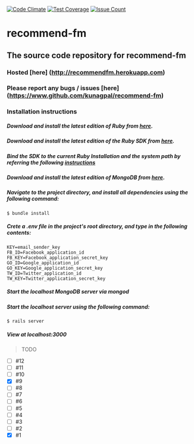 [![Code Climate](https://codeclimate.com/github/kunagpal/recommend-fm/badges/gpa.svg)](https://codeclimate.com/github/kunagpal/recommend-fm)
[![Test Coverage](https://codeclimate.com/github/kunagpal/recommend-fm/badges/coverage.svg)](https://codeclimate.com/github/kunagpal/recommend-fm/coverage)
[![Issue Count](https://codeclimate.com/github/kunagpal/recommend-fm/badges/issue_count.svg)](https://codeclimate.com/github/kunagpal/recommend-fm)

# recommend-fm

## The source code repository for recommend-fm

### Hosted [here] (http://recommendfm.herokuapp.com)
### Please report any bugs / issues [here] (https://www.github.com/kunagpal/recommend-fm)
### Installation instructions

##### Download and install the latest edition of Ruby from [here](http://rubyinstaller.org/downloads/).
##### Download and install the latest edition of the Ruby SDK from [here](http://rubyinstaller.org/downloads/).
##### Bind the SDK to the current Ruby Installation and the system path by referring the following [instructions](https://github.com/oneclick/rubyinstaller/wiki/Development-Kit)
##### Download and install the latest edition of MongoDB from [here](https://www.mongodb.org/downloads#production).
##### Navigate to the project directory, and install all dependencies using the following command:

    $ bundle install
##### Crete a .env file in the project's root directory, and type in the following contents:

    KEY=email_sender_key
    FB_ID=Facebook_application_id
    FB_KEY=Facebook_application_secret_key
    GO_ID=Google_application_id
    GO_KEY=Google_application_secret_key
    TW_ID=Twitter_application_id
    TW_KEY=Twitter_application_secret_key
##### Start the localhost MongoDB server via mongod  
##### Start the localhost server using the following command:

    $ rails server
##### View at localhost:3000

> TODO

- [ ] #12
- [ ] #11
- [ ] #10
- [x] #9
- [ ] #8
- [ ] #7
- [ ] #6
- [ ] #5
- [ ] #4
- [ ] #3
- [ ] #2
- [x] #1
